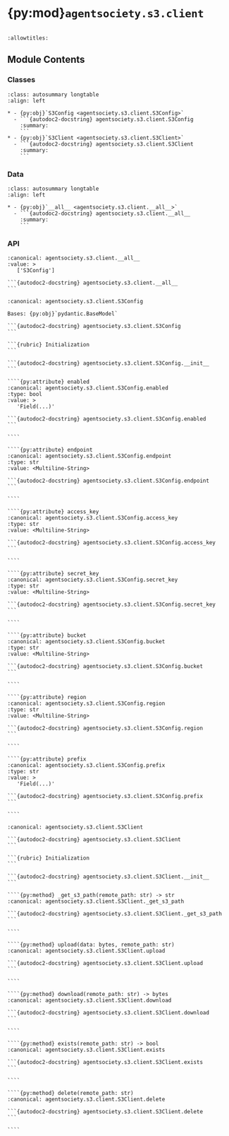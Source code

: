 # {py:mod}`agentsociety.s3.client`

```{py:module} agentsociety.s3.client
```

```{autodoc2-docstring} agentsociety.s3.client
:allowtitles:
```

## Module Contents

### Classes

````{list-table}
:class: autosummary longtable
:align: left

* - {py:obj}`S3Config <agentsociety.s3.client.S3Config>`
  - ```{autodoc2-docstring} agentsociety.s3.client.S3Config
    :summary:
    ```
* - {py:obj}`S3Client <agentsociety.s3.client.S3Client>`
  - ```{autodoc2-docstring} agentsociety.s3.client.S3Client
    :summary:
    ```
````

### Data

````{list-table}
:class: autosummary longtable
:align: left

* - {py:obj}`__all__ <agentsociety.s3.client.__all__>`
  - ```{autodoc2-docstring} agentsociety.s3.client.__all__
    :summary:
    ```
````

### API

````{py:data} __all__
:canonical: agentsociety.s3.client.__all__
:value: >
   ['S3Config']

```{autodoc2-docstring} agentsociety.s3.client.__all__
```

````

`````{py:class} S3Config(**data: typing.Any)
:canonical: agentsociety.s3.client.S3Config

Bases: {py:obj}`pydantic.BaseModel`

```{autodoc2-docstring} agentsociety.s3.client.S3Config
```

```{rubric} Initialization
```

```{autodoc2-docstring} agentsociety.s3.client.S3Config.__init__
```

````{py:attribute} enabled
:canonical: agentsociety.s3.client.S3Config.enabled
:type: bool
:value: >
   'Field(...)'

```{autodoc2-docstring} agentsociety.s3.client.S3Config.enabled
```

````

````{py:attribute} endpoint
:canonical: agentsociety.s3.client.S3Config.endpoint
:type: str
:value: <Multiline-String>

```{autodoc2-docstring} agentsociety.s3.client.S3Config.endpoint
```

````

````{py:attribute} access_key
:canonical: agentsociety.s3.client.S3Config.access_key
:type: str
:value: <Multiline-String>

```{autodoc2-docstring} agentsociety.s3.client.S3Config.access_key
```

````

````{py:attribute} secret_key
:canonical: agentsociety.s3.client.S3Config.secret_key
:type: str
:value: <Multiline-String>

```{autodoc2-docstring} agentsociety.s3.client.S3Config.secret_key
```

````

````{py:attribute} bucket
:canonical: agentsociety.s3.client.S3Config.bucket
:type: str
:value: <Multiline-String>

```{autodoc2-docstring} agentsociety.s3.client.S3Config.bucket
```

````

````{py:attribute} region
:canonical: agentsociety.s3.client.S3Config.region
:type: str
:value: <Multiline-String>

```{autodoc2-docstring} agentsociety.s3.client.S3Config.region
```

````

````{py:attribute} prefix
:canonical: agentsociety.s3.client.S3Config.prefix
:type: str
:value: >
   'Field(...)'

```{autodoc2-docstring} agentsociety.s3.client.S3Config.prefix
```

````

`````

`````{py:class} S3Client(config: agentsociety.s3.client.S3Config)
:canonical: agentsociety.s3.client.S3Client

```{autodoc2-docstring} agentsociety.s3.client.S3Client
```

```{rubric} Initialization
```

```{autodoc2-docstring} agentsociety.s3.client.S3Client.__init__
```

````{py:method} _get_s3_path(remote_path: str) -> str
:canonical: agentsociety.s3.client.S3Client._get_s3_path

```{autodoc2-docstring} agentsociety.s3.client.S3Client._get_s3_path
```

````

````{py:method} upload(data: bytes, remote_path: str)
:canonical: agentsociety.s3.client.S3Client.upload

```{autodoc2-docstring} agentsociety.s3.client.S3Client.upload
```

````

````{py:method} download(remote_path: str) -> bytes
:canonical: agentsociety.s3.client.S3Client.download

```{autodoc2-docstring} agentsociety.s3.client.S3Client.download
```

````

````{py:method} exists(remote_path: str) -> bool
:canonical: agentsociety.s3.client.S3Client.exists

```{autodoc2-docstring} agentsociety.s3.client.S3Client.exists
```

````

````{py:method} delete(remote_path: str)
:canonical: agentsociety.s3.client.S3Client.delete

```{autodoc2-docstring} agentsociety.s3.client.S3Client.delete
```

````

`````
